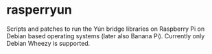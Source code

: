 # rasperryun
Scripts and patches to run the Yún bridge libraries on Raspberry Pi on Debian based operating systems (later also Banana Pi). Currently only Debian Wheezy is supported. 
